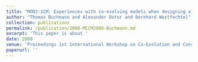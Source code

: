 ```yaml
---
title: "MOD2-SCM: Experiences with co-evolving models when designing a modular SCM system"
author: "Thomas Buchmann and Alexander Dotor and Bernhard Westfechtel"
collection: publications
permalink: /publication/2008-MCCM2008-Buchmann.md
excerpt: 'This paper is about '
date: 2008
venue: 'Proceedings 1st International Workshop on Co-Evolution and Consistency Management (MCCM 2008)'
paperurl: ''
---
```

